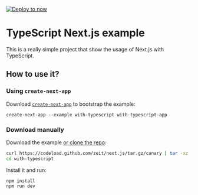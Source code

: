 [![Deploy to now](https://deploy.now.sh/static/button.svg)](https://deploy.now.sh/?repo=https://github.com/zeit/next.js/tree/master/examples/with-typescript)

# TypeScript Next.js example  

This is a really simple project that show the usage of Next.js with TypeScript.  

## How to use it?

### Using `create-next-app`

Download [`create-next-app`](https://github.com/segmentio/create-next-app) to bootstrap the example:

```
create-next-app --example with-typescript with-typescript-app
```

### Download manually

Download the example [or clone the repo](https://github.com/zeit/next.js):
  
```bash
curl https://codeload.github.com/zeit/next.js/tar.gz/canary | tar -xz --strip=2 next.js-canary/examples/with-typescript
cd with-typescript
```

Install it and run:
 
```
npm install
npm run dev
```  

